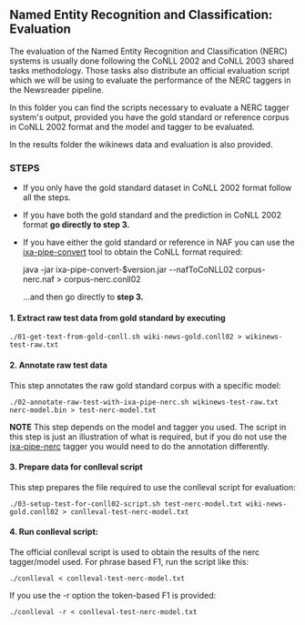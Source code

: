 
## Named Entity Recognition and Classification: Evaluation

The evaluation of the Named Entity Recognition and Classification (NERC)
systems is usually done following the CoNLL 2002 and CoNLL 2003 shared tasks
methodology. Those tasks also distribute an official evaluation script which we
will be using to evaluate the performance of the NERC taggers in the Newsreader
pipeline. 

In this folder you can find the scripts necessary to evaluate a NERC tagger
system's output, provided you have the gold standard or reference corpus in
CoNLL 2002 format and the model and tagger to be evaluated.

In the results folder the wikinews data and evaluation is also provided.

### STEPS

* If you only have the gold standard dataset in CoNLL 2002 format follow all the steps.
* If you have both the gold standard and the prediction in CoNLL 2002 format **go directly to step 3.**
* If you have either the gold standard or reference in NAF you can use the [ixa-pipe-convert](https://github.com/ragerri/ixa-pipe-convert) tool to obtain the CoNLL format required: 

    java -jar ixa-pipe-convert-$version.jar --nafToCoNLL02 corpus-nerc.naf > corpus-nerc.conll02

    ...and then go directly to **step 3.**

#### 1. **Extract raw test data** from gold standard by executing 

````shell
./01-get-text-from-gold-conll.sh wiki-news-gold.conll02 > wikinews-test-raw.txt
````

#### 2. **Annotate raw test data**

This step annotates the raw gold standard corpus with a specific model:

````shell
./02-annotate-raw-test-with-ixa-pipe-nerc.sh wikinews-test-raw.txt nerc-model.bin > test-nerc-model.txt
````
**NOTE** This step depends on the model and tagger you used. The script in this step is just an illustration of what is required, but if you do not use the [ixa-pipe-nerc](http://ixa2.si.ehu.es/ixa-pipes) tagger you would need to do the annotation differently.

#### 3. **Prepare data for conlleval script** 

This step prepares the file required to use the conlleval script for evaluation:

````shell
./03-setup-test-for-conll02-script.sh test-nerc-model.txt wiki-news-gold.conll02 > conlleval-test-nerc-model.txt
````

#### 4. **Run conlleval script**:

The official conlleval script is used to obtain the results of the nerc tagger/model used. For phrase based F1, run the script like this: 

````shell
./conlleval < conlleval-test-nerc-model.txt
````

If you use the -r option the token-based F1 is provided:

````shell
./conlleval -r < conlleval-test-nerc-model.txt
````
